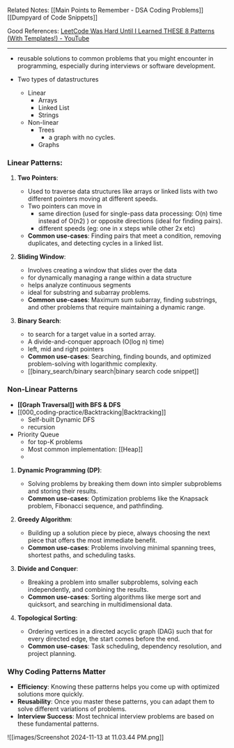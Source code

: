 
Related Notes:
[[Main Points to Remember - DSA Coding Problems]]
[[Dumpyard of Code Snippets]]

Good References:
[LeetCode Was Hard Until I Learned THESE 8 Patterns (With Templates!) - YouTube](https://youtu.be/RYT08CaYq6A)

---

- reusable solutions to common problems that you might encounter in programming, especially during interviews or software development. 

- Two types of datastructures 
	- Linear
		- Arrays
		- Linked List
		- Strings
	- Non-linear
		- Trees
			- a graph with no cycles.
		- Graphs

### Linear Patterns:
1. **Two Pointers**:
   - Used to traverse data structures like arrays or linked lists with two different pointers moving at different speeds.
   - Two pointers can move in 
	   - same direction (used for single-pass data processing: O(n) time instead of O(n2) ) or opposite directions (ideal for finding pairs).
	   - different speeds (eg: one in x steps while other 2x etc)
   - **Common use-cases**: Finding pairs that meet a condition, removing duplicates, and detecting cycles in a linked list.

2. **Sliding Window**:
   - Involves creating a window that slides over the data
   - for dynamically managing a range within a data structure
   - helps analyze continuous segments 
   - ideal for substring and subarray problems.
   - **Common use-cases**: Maximum sum subarray, finding substrings, and other problems that require maintaining a dynamic range.

3. **Binary Search**:
   - to search for a target value in a sorted array.
   - A divide-and-conquer approach  (O(log n) time)
   - left, mid and right pointers
   - **Common use-cases**: Searching, finding bounds, and optimized problem-solving with logarithmic complexity.
   - [[binary_search/binary search|binary search code snippet]]
### Non-Linear Patterns
- **[[Graph Traversal]] with BFS & DFS** 
- [[000_coding-practice/Backtracking|Backtracking]]
	- Self-built Dynamic DFS 
	- recursion
- Priority Queue
	- for top-K problems
	- Most common implementation: [[Heap]]
	- 

1. **Dynamic Programming (DP)**:
   - Solving problems by breaking them down into simpler subproblems and storing their results.
   - **Common use-cases**: Optimization problems like the Knapsack problem, Fibonacci sequence, and pathfinding.

3. **Greedy Algorithm**:
   - Building up a solution piece by piece, always choosing the next piece that offers the most immediate benefit.
   - **Common use-cases**: Problems involving minimal spanning trees, shortest paths, and scheduling tasks.

4. **Divide and Conquer**:
   - Breaking a problem into smaller subproblems, solving each independently, and combining the results.
   - **Common use-cases**: Sorting algorithms like merge sort and quicksort, and searching in multidimensional data.

5. **Topological Sorting**:
   - Ordering vertices in a directed acyclic graph (DAG) such that for every directed edge, the start comes before the end.
   - **Common use-cases**: Task scheduling, dependency resolution, and project planning.

### **Why Coding Patterns Matter**
- **Efficiency**: Knowing these patterns helps you come up with optimized solutions more quickly.
- **Reusability**: Once you master these patterns, you can adapt them to solve different variations of problems.
- **Interview Success**: Most technical interview problems are based on these fundamental patterns.

![[images/Screenshot 2024-11-13 at 11.03.44 PM.png]]
